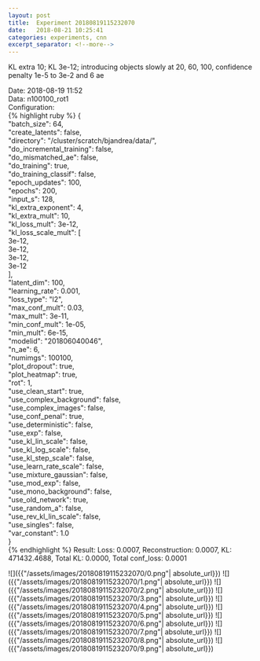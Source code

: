 ```yaml
---
layout: post
title:  Experiment 20180819115232070
date:   2018-08-21 10:25:41
categories: experiments, cnn
excerpt_separator: <!--more-->
---
```

KL extra 10; KL 3e-12; introducing objects slowly at 20, 60, 100, confidence penalty 1e-5 to 3e-2 and 6 ae  

 <!--more-->
Date: 2018-08-19 11:52  
Data: n100100_rot1  
Configuration:   
{% highlight ruby %}
{  
    "batch_size": 64,   
    "create_latents": false,   
    "directory": "/cluster/scratch/bjandrea/data/",   
    "do_incremental_training": false,   
    "do_mismatched_ae": false,   
    "do_training": true,   
    "do_training_classif": false,   
    "epoch_updates": 100,   
    "epochs": 200,   
    "input_s": 128,   
    "kl_extra_exponent": 4,   
    "kl_extra_mult": 10,   
    "kl_loss_mult": 3e-12,   
    "kl_loss_scale_mult": [  
        3e-12,   
        3e-12,   
        3e-12,   
        3e-12  
    ],   
    "latent_dim": 100,   
    "learning_rate": 0.001,   
    "loss_type": "l2",   
    "max_conf_mult": 0.03,   
    "max_mult": 3e-11,   
    "min_conf_mult": 1e-05,   
    "min_mult": 6e-15,   
    "modelid": "201806040046",   
    "n_ae": 6,   
    "numimgs": 100100,   
    "plot_dropout": true,   
    "plot_heatmap": true,   
    "rot": 1,   
    "use_clean_start": true,   
    "use_complex_background": false,   
    "use_complex_images": false,   
    "use_conf_penal": true,   
    "use_deterministic": false,   
    "use_exp": false,   
    "use_kl_lin_scale": false,   
    "use_kl_log_scale": false,   
    "use_kl_step_scale": false,   
    "use_learn_rate_scale": false,   
    "use_mixture_gaussian": false,   
    "use_mod_exp": false,   
    "use_mono_background": false,   
    "use_old_network": true,   
    "use_random_a": false,   
    "use_rev_kl_lin_scale": false,   
    "use_singles": false,   
    "var_constant": 1.0  
}  
{% endhighlight %}
Result: Loss: 0.0007, Reconstruction: 0.0007, KL: 471432.4688, Total KL: 0.0000,  Total conf_loss: 0.0001  

![]({{"/assets/images/20180819115232070/0.png"| absolute_url}})
![]({{"/assets/images/20180819115232070/1.png"| absolute_url}})
![]({{"/assets/images/20180819115232070/2.png"| absolute_url}})
![]({{"/assets/images/20180819115232070/3.png"| absolute_url}})
![]({{"/assets/images/20180819115232070/4.png"| absolute_url}})
![]({{"/assets/images/20180819115232070/5.png"| absolute_url}})
![]({{"/assets/images/20180819115232070/6.png"| absolute_url}})
![]({{"/assets/images/20180819115232070/7.png"| absolute_url}})
![]({{"/assets/images/20180819115232070/8.png"| absolute_url}})
![]({{"/assets/images/20180819115232070/9.png"| absolute_url}})
